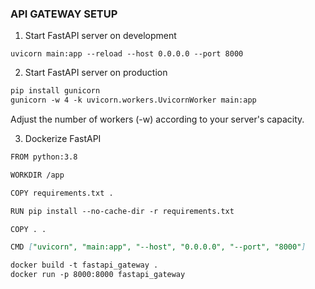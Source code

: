 ### API GATEWAY SETUP

1. Start FastAPI server on development

`uvicorn main:app --reload --host 0.0.0.0 --port 8000`

2. Start FastAPI server on production

```markdown
pip install gunicorn
gunicorn -w 4 -k uvicorn.workers.UvicornWorker main:app
```

Adjust the number of workers (-w) according to your server's capacity.

3. Dockerize FastAPI 

```markdown
FROM python:3.8

WORKDIR /app

COPY requirements.txt .

RUN pip install --no-cache-dir -r requirements.txt

COPY . .

CMD ["uvicorn", "main:app", "--host", "0.0.0.0", "--port", "8000"]

docker build -t fastapi_gateway .
docker run -p 8000:8000 fastapi_gateway
```
